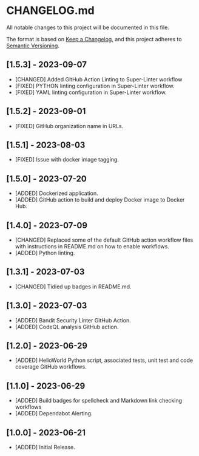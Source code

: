 # CHANGELOG.md

All notable changes to this project will be documented in this file.

The format is based on [Keep a Changelog](https://keepachangelog.com/en/1.0.0/),
and this project adheres to [Semantic Versioning](https://semver.org/spec/v2.0.0.html).

## [1.5.3] - 2023-09-07
- [CHANGED] Added GitHub Action Linting to Super-Linter workflow
- [FIXED] PYTHON linting configuration in Super-Linter workflow.
- [FIXED] YAML linting configuration in Super-Linter workflow.

## [1.5.2] - 2023-09-01
- [FIXED] GitHub organization name in URLs.

## [1.5.1] - 2023-08-03
- [FIXED] Issue with docker image tagging.

## [1.5.0] - 2023-07-20

- [ADDED] Dockerized application.
- [ADDED] GitHub action to build and deploy Docker image to Docker Hub.

## [1.4.0] - 2023-07-09

- [CHANGED] Replaced some of the default GitHub action workflow files with instructions in README.md on how to enable workflows.
- [ADDED] Python linting.

## [1.3.1] - 2023-07-03

- [CHANGED] Tidied up badges in README.md.

## [1.3.0] - 2023-07-03

- [ADDED] Bandit Security Linter GitHub Action.
- [ADDED] CodeQL analysis GitHub action.

## [1.2.0] - 2023-06-29

- [ADDED] HelloWorld Python script, associated tests, unit test and code coverage GitHub workflows.

## [1.1.0] - 2023-06-29

- [ADDED] Build badges for spellcheck and Markdown link checking workflows
- [ADDED] Dependabot Alerting.

## [1.0.0] - 2023-06-21

- [ADDED] Initial Release.
